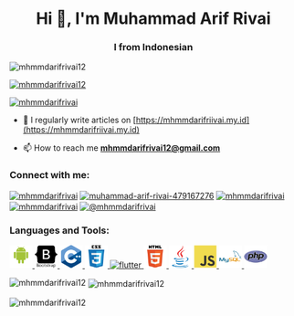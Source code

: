 <h1 align="center">Hi 👋, I'm Muhammad Arif Rivai</h1>
<h3 align="center">I from Indonesian</h3>

<p align="left"> <img src="https://komarev.com/ghpvc/?username=mhmmdarifrivai12&label=Profile%20views&color=0e75b6&style=flat" alt="mhmmdarifrivai12" /> </p>

<p align="left"> <a href="https://github.com/ryo-ma/github-profile-trophy"><img src="https://github-profile-trophy.vercel.app/?username=mhmmdarifrivai12" alt="mhmmdarifrivai12" /></a> </p>

<p align="left"> <a href="https://twitter.com/mhmmdarifrivai" target="blank"><img src="https://img.shields.io/twitter/follow/mhmmdarifrivai?logo=twitter&style=for-the-badge" alt="mhmmdarifrivai" /></a> </p>

- 📝 I regularly write articles on [https://mhmmdarifriivai.my.id](https://mhmmdarifriivai.my.id)

- 📫 How to reach me **mhmmdarifrivai12@gmail.com**

<h3 align="left">Connect with me:</h3>
<p align="left">
<a href="https://twitter.com/mhmmdarifrivai" target="blank"><img align="center" src="https://raw.githubusercontent.com/rahuldkjain/github-profile-readme-generator/master/src/images/icons/Social/twitter.svg" alt="mhmmdarifrivai" height="30" width="40" /></a>
<a href="https://linkedin.com/in/muhammad-arif-rivai-479167276" target="blank"><img align="center" src="https://raw.githubusercontent.com/rahuldkjain/github-profile-readme-generator/master/src/images/icons/Social/linked-in-alt.svg" alt="muhammad-arif-rivai-479167276" height="30" width="40" /></a>
<a href="https://fb.com/mhmmdarifrivai" target="blank"><img align="center" src="https://raw.githubusercontent.com/rahuldkjain/github-profile-readme-generator/master/src/images/icons/Social/facebook.svg" alt="mhmmdarifrivai" height="30" width="40" /></a>
<a href="https://instagram.com/mhmmdarifrivai" target="blank"><img align="center" src="https://raw.githubusercontent.com/rahuldkjain/github-profile-readme-generator/master/src/images/icons/Social/instagram.svg" alt="mhmmdarifrivai" height="30" width="40" /></a>
<a href="https://www.youtube.com/@mhmmdarifrivai" target="blank"><img align="center" src="https://raw.githubusercontent.com/rahuldkjain/github-profile-readme-generator/master/src/images/icons/Social/youtube.svg" alt="@mhmmdarifrivai" height="30" width="40" /></a>
</p>

<h3 align="left">Languages and Tools:</h3>
<p align="left"> <a href="https://developer.android.com" target="_blank" rel="noreferrer"> <img src="https://raw.githubusercontent.com/devicons/devicon/master/icons/android/android-original-wordmark.svg" alt="android" width="40" height="40"/> </a> <a href="https://getbootstrap.com" target="_blank" rel="noreferrer"> <img src="https://raw.githubusercontent.com/devicons/devicon/master/icons/bootstrap/bootstrap-plain-wordmark.svg" alt="bootstrap" width="40" height="40"/> </a> <a href="https://www.w3schools.com/cpp/" target="_blank" rel="noreferrer"> <img src="https://raw.githubusercontent.com/devicons/devicon/master/icons/cplusplus/cplusplus-original.svg" alt="cplusplus" width="40" height="40"/> </a> <a href="https://www.w3schools.com/css/" target="_blank" rel="noreferrer"> <img src="https://raw.githubusercontent.com/devicons/devicon/master/icons/css3/css3-original-wordmark.svg" alt="css3" width="40" height="40"/> </a> <a href="https://flutter.dev" target="_blank" rel="noreferrer"> <img src="https://www.vectorlogo.zone/logos/flutterio/flutterio-icon.svg" alt="flutter" width="40" height="40"/> </a> <a href="https://www.w3.org/html/" target="_blank" rel="noreferrer"> <img src="https://raw.githubusercontent.com/devicons/devicon/master/icons/html5/html5-original-wordmark.svg" alt="html5" width="40" height="40"/> </a> <a href="https://www.java.com" target="_blank" rel="noreferrer"> <img src="https://raw.githubusercontent.com/devicons/devicon/master/icons/java/java-original.svg" alt="java" width="40" height="40"/> </a> <a href="https://developer.mozilla.org/en-US/docs/Web/JavaScript" target="_blank" rel="noreferrer"> <img src="https://raw.githubusercontent.com/devicons/devicon/master/icons/javascript/javascript-original.svg" alt="javascript" width="40" height="40"/> </a> <a href="https://www.mysql.com/" target="_blank" rel="noreferrer"> <img src="https://raw.githubusercontent.com/devicons/devicon/master/icons/mysql/mysql-original-wordmark.svg" alt="mysql" width="40" height="40"/> </a> <a href="https://www.php.net" target="_blank" rel="noreferrer"> <img src="https://raw.githubusercontent.com/devicons/devicon/master/icons/php/php-original.svg" alt="php" width="40" height="40"/> </a> </p>

<p><img align="left" src="https://github-readme-stats.vercel.app/api/top-langs?username=mhmmdarifrivai12&show_icons=true&locale=en&layout=compact" alt="mhmmdarifrivai12" /></p>

<p>&nbsp;<img align="center" src="https://github-readme-stats.vercel.app/api?username=mhmmdarifrivai12&show_icons=true&locale=en" alt="mhmmdarifrivai12" /></p>

<p><img align="center" src="https://github-readme-streak-stats.herokuapp.com/?user=mhmmdarifrivai12&" alt="mhmmdarifrivai12" /></p>
